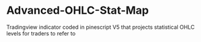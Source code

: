# Advanced-OHLC-Stat-Map
Tradingview indicator coded in pinescript V5 that projects statistical OHLC levels for traders to refer to
